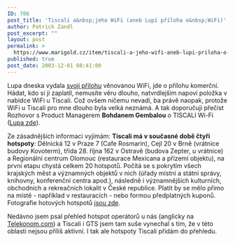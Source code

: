 ```yaml
---
ID: 706
post_title: 'Tiscali a&nbsp;jeho WiFi (aneb Lupí příloha o&nbsp;WiFi)'
author: Patrick Zandl
post_excerpt: ""
layout: post
permalink: >
  https://www.marigold.cz/item/tiscali-a-jeho-wifi-aneb-lupi-priloha-o-wifi
published: true
post_date: 2003-12-01 08:41:00
---
```

<P>Lupa dneska vydala <A href="http://www.lupa.cz/wifi/" target=_blank>svoji přílohu</A> věnovanou WiFi, jde o přílohu komerční. Hádat, kdo si ji zaplatil, nemusíte věru dlouho, natvrdlejším napoví položka v nabídce WiFi u Tiscali. Což ovšem ničemu nevadí, ba právě naopak, protože WiFi u Tiscali pro mne dlouho byla velká neznámá. A tak doporučuji přečíst Rozhovor s Product Managerem <STRONG>Bohdanem Gembalou</STRONG> o TISCALI Wi-Fi (<A href="http://www.lupa.cz/wifi/rozhovor.html" target=_blank>Lupa zde</A>). </P>
<P>Ze zásadnějších informaci vyjímám: <STRONG>Tiscali má v současné době čtyři hotspoty</STRONG>: Dělnická 12 v Praze 7 (Cafe Rosmarin), Cejl 20 v Brně (vrátnice budovy Kovoterm), třída 28. října 162 v Ostravě (budova Zepter, u vrátnice) a Regionální centrum Olomouc (restaurace Mexicana a přízemí objektu), na první etapu chystá celkem 20 hotspotů. Počítá se s pokrytím všech krajských měst a významných objektů v nich (úřady místní a státní správy, knihovny, konferenční centra apod.), následně i významnějších kulturních, obchodních a rekreačních lokalit v České republice. Platit by se mělo přímo na místě - například v restauracích - nebo formou předplatných kuponů. Fotografie hotových hotspotů <A href="http://www.lupa.cz/wifi/wifi_u_tiscali.html" target=_blank>jsou zde</A>. </P>
<P>Nedávno jsem psal přehled hotspot operátorů u nás (anglicky na <A href="http://www.telekonom.com/archives/000045.html" target=_blank>Telekonom.com</A>)&#160;a Tiscali i GTS jsem tam suše vynechal s tím, že v této oblasti nejsou příliš aktivní.&#160;I tak ale hotspoty Tiscali přidám do přehledu. &#160;</P>